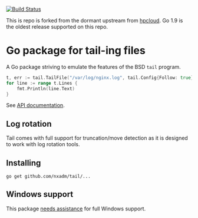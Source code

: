 [![Build Status](https://travis-ci.org/nxadm/tail.svg?branch=master)](https://travis-ci.org/nxadm/tail)

This is repo is forked from the dormant upstream from [hpcloud](https://github.com/nxadm/tail). Go 1.9 is the oldest release supported on this repo.

# Go package for tail-ing files

A Go package striving to emulate the features of the BSD `tail` program.

```Go
t, err := tail.TailFile("/var/log/nginx.log", tail.Config{Follow: true})
for line := range t.Lines {
    fmt.Println(line.Text)
}
```

See [API documentation](http://godoc.org/github.com/nxadm/tail).

## Log rotation

Tail comes with full support for truncation/move detection as it is
designed to work with log rotation tools.

## Installing

    go get github.com/nxadm/tail/...

## Windows support

This package [needs assistance](https://github.com/nxadm/tail/labels/Windows) for full Windows support.
